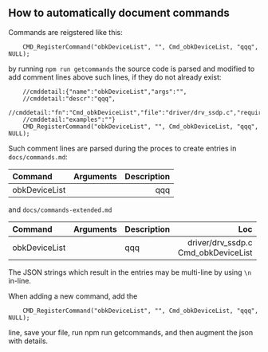 ## How to automatically document commands

Commands are reigstered like this:

`    CMD_RegisterCommand("obkDeviceList", "", Cmd_obkDeviceList, "qqq", NULL);`

by running `npm run getcommands` the source code is parsed and modified to add comment lines above such lines, if they do not already exist:

```
	//cmddetail:{"name":"obkDeviceList","args":"",
	//cmddetail:"descr":"qqq",
	//cmddetail:"fn":"Cmd_obkDeviceList","file":"driver/drv_ssdp.c","requires":"",
	//cmddetail:"examples":""}
    CMD_RegisterCommand("obkDeviceList", "", Cmd_obkDeviceList, "qqq", NULL);
```

Such comment lines are parsed during the proces to create entries in `docs/commands.md`:

| Command        | Arguments          | Description  |
|:------------- |:------------- | -----:|
| obkDeviceList |  | qqq |

and `docs/commands-extended.md`

| Command        | Arguments          | Description  | Loc |
|:------------- |:-------------:|:----- | ------:|
| obkDeviceList |  | qqq | driver/drv_ssdp.c<br/>Cmd_obkDeviceList |


The JSON strings which result in the entries may be multi-line by using `\n` in-line.

When adding a new command, add the 

`    CMD_RegisterCommand("obkDeviceList", "", Cmd_obkDeviceList, "qqq", NULL);`

line, save your file, run npm run getcommands, and then augment the json with details.



